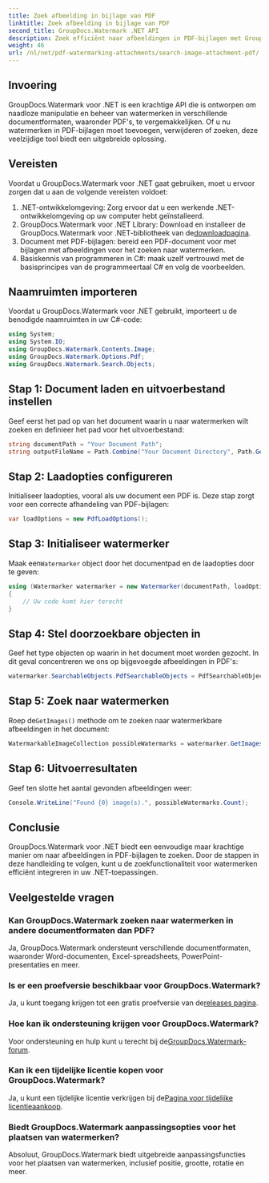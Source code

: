 ```yaml
---
title: Zoek afbeelding in bijlage van PDF
linktitle: Zoek afbeelding in bijlage van PDF
second_title: GroupDocs.Watermark .NET API
description: Zoek efficiënt naar afbeeldingen in PDF-bijlagen met GroupDocs.Watermark voor .NET. Vereenvoudig uw watermerkbeheerproces moeiteloos.
weight: 46
url: /nl/net/pdf-watermarking-attachments/search-image-attachment-pdf/
---
```

## Invoering
GroupDocs.Watermark voor .NET is een krachtige API die is ontworpen om naadloze manipulatie en beheer van watermerken in verschillende documentformaten, waaronder PDF's, te vergemakkelijken. Of u nu watermerken in PDF-bijlagen moet toevoegen, verwijderen of zoeken, deze veelzijdige tool biedt een uitgebreide oplossing.
## Vereisten
Voordat u GroupDocs.Watermark voor .NET gaat gebruiken, moet u ervoor zorgen dat u aan de volgende vereisten voldoet:
1. .NET-ontwikkelomgeving: Zorg ervoor dat u een werkende .NET-ontwikkelomgeving op uw computer hebt geïnstalleerd.
2.  GroupDocs.Watermark voor .NET Library: Download en installeer de GroupDocs.Watermark voor .NET-bibliotheek van de[downloadpagina](https://releases.groupdocs.com/Watermark/net/).
3. Document met PDF-bijlagen: bereid een PDF-document voor met bijlagen met afbeeldingen voor het zoeken naar watermerken.
4. Basiskennis van programmeren in C#: maak uzelf vertrouwd met de basisprincipes van de programmeertaal C# en volg de voorbeelden.

## Naamruimten importeren
Voordat u GroupDocs.Watermark voor .NET gebruikt, importeert u de benodigde naamruimten in uw C#-code:
```csharp
using System;
using System.IO;
using GroupDocs.Watermark.Contents.Image;
using GroupDocs.Watermark.Options.Pdf;
using GroupDocs.Watermark.Search.Objects;
```
## Stap 1: Document laden en uitvoerbestand instellen
Geef eerst het pad op van het document waarin u naar watermerken wilt zoeken en definieer het pad voor het uitvoerbestand:
```csharp
string documentPath = "Your Document Path";
string outputFileName = Path.Combine("Your Document Directory", Path.GetFileName(documentPath));
```
## Stap 2: Laadopties configureren
Initialiseer laadopties, vooral als uw document een PDF is. Deze stap zorgt voor een correcte afhandeling van PDF-bijlagen:
```csharp
var loadOptions = new PdfLoadOptions();
```
## Stap 3: Initialiseer watermerker
 Maak een`Watermarker` object door het documentpad en de laadopties door te geven:
```csharp
using (Watermarker watermarker = new Watermarker(documentPath, loadOptions))
{
    // Uw code komt hier terecht
}
```
## Stap 4: Stel doorzoekbare objecten in
Geef het type objecten op waarin in het document moet worden gezocht. In dit geval concentreren we ons op bijgevoegde afbeeldingen in PDF's:
```csharp
watermarker.SearchableObjects.PdfSearchableObjects = PdfSearchableObjects.AttachedImages;
```
## Stap 5: Zoek naar watermerken
 Roep de`GetImages()` methode om te zoeken naar watermerkbare afbeeldingen in het document:
```csharp
WatermarkableImageCollection possibleWatermarks = watermarker.GetImages();
```
## Stap 6: Uitvoerresultaten
Geef ten slotte het aantal gevonden afbeeldingen weer:
```csharp
Console.WriteLine("Found {0} image(s).", possibleWatermarks.Count);
```

## Conclusie
GroupDocs.Watermark voor .NET biedt een eenvoudige maar krachtige manier om naar afbeeldingen in PDF-bijlagen te zoeken. Door de stappen in deze handleiding te volgen, kunt u de zoekfunctionaliteit voor watermerken efficiënt integreren in uw .NET-toepassingen.
## Veelgestelde vragen
### Kan GroupDocs.Watermark zoeken naar watermerken in andere documentformaten dan PDF?
Ja, GroupDocs.Watermark ondersteunt verschillende documentformaten, waaronder Word-documenten, Excel-spreadsheets, PowerPoint-presentaties en meer.
### Is er een proefversie beschikbaar voor GroupDocs.Watermark?
 Ja, u kunt toegang krijgen tot een gratis proefversie van de[releases pagina](https://releases.groupdocs.com/).
### Hoe kan ik ondersteuning krijgen voor GroupDocs.Watermark?
 Voor ondersteuning en hulp kunt u terecht bij de[GroupDocs.Watermark-forum](https://forum.groupdocs.com/c/watermark/19).
### Kan ik een tijdelijke licentie kopen voor GroupDocs.Watermark?
 Ja, u kunt een tijdelijke licentie verkrijgen bij de[Pagina voor tijdelijke licentieaankoop](https://purchase.groupdocs.com/temporary-license/).
### Biedt GroupDocs.Watermark aanpassingsopties voor het plaatsen van watermerken?
Absoluut, GroupDocs.Watermark biedt uitgebreide aanpassingsfuncties voor het plaatsen van watermerken, inclusief positie, grootte, rotatie en meer.